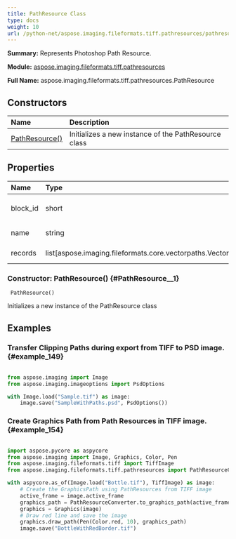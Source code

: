 ```yaml
---
title: PathResource Class
type: docs
weight: 10
url: /python-net/aspose.imaging.fileformats.tiff.pathresources/pathresource/
---
```


**Summary:** Represents Photoshop Path Resource.

**Module:** [aspose.imaging.fileformats.tiff.pathresources](/imaging/python-net/aspose.imaging.fileformats.tiff.pathresources/)

**Full Name:** aspose.imaging.fileformats.tiff.pathresources.PathResource

## **Constructors**
| **Name** | **Description** |
| :- | :- |
| [PathResource()](#PathResource__1) | Initializes a new instance of the PathResource class |
## **Properties**
| **Name** | **Type** | **Access** | **Description** |
| :- | :- | :- | :- |
| block_id | short | r/w | Gets or sets the block identifier. |
| name | string | r/w | Gets or sets the name. |
| records | list[aspose.imaging.fileformats.core.vectorpaths.VectorPathRecord] | r/w | Gets or sets the records. |


### Constructor: PathResource() {#PathResource__1}


```
 PathResource() 
```

Initializes a new instance of the PathResource class

## **Examples**
### Transfer Clipping Paths during export from TIFF to PSD image. {#example_149}
``` python

from aspose.imaging import Image
from aspose.imaging.imageoptions import PsdOptions

with Image.load("Sample.tif") as image:
	image.save("SampleWithPaths.psd", PsdOptions())

```

### Create Graphics Path from Path Resources in TIFF image. {#example_154}
``` python

import aspose.pycore as aspycore
from aspose.imaging import Image, Graphics, Color, Pen
from aspose.imaging.fileformats.tiff import TiffImage
from aspose.imaging.fileformats.tiff.pathresources import PathResourceConverter

with aspycore.as_of(Image.load("Bottle.tif"), TiffImage) as image:
	# Create the GraphicsPath using PathResources from TIFF image
	active_frame = image.active_frame
	graphics_path = PathResourceConverter.to_graphics_path(active_frame.path_resource, active_frame.size)
	graphics = Graphics(image)
	# Draw red line and save the image
	graphics.draw_path(Pen(Color.red, 10), graphics_path)
	image.save("BottleWithRedBorder.tif")


```

